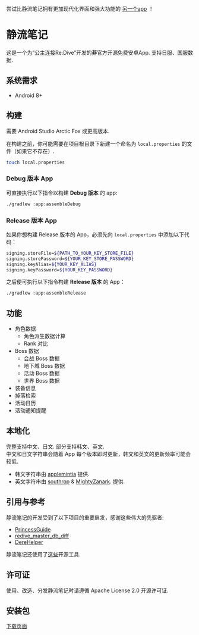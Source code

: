 尝试比静流笔记拥有更加现代化界面和强大功能的 [另一个app](https://github.com/wthee/pcr-tool) ！

# 静流笔记

这是一个为“公主连接Re:Dive”开发的**非**官方开源免费安卓App. 支持日服、国服数据.  

## 系统需求

* Android 8+  

## 构建

需要 Android Studio Arctic Fox 或更高版本.  

在构建之前，你可能需要在项目根目录下新建一个命名为 `local.properties` 的文件（如果它不存在）.

```sh
touch local.properties
```

### Debug 版本 App

可直接执行以下指令以构建 **Debug 版本** 的 app:

```sh
./gradlew :app:assembleDebug
```

### Release 版本 App

如果你想构建 Release 版本的 App，必须先向 `local.properties` 中添加以下代码：

```sh
signing.storeFile=${PATH_TO_YOUR_KEY_STORE_FILE}
signing.storePassword=${YOUR_KEY_STORE_PASSWORD}
signing.keyAlias=${YOUR_KEY_ALIAS}
signing.keyPassword=${YOUR_KEY_PASSWORD}
```

之后便可执行以下指令构建 **Release 版本** 的 App：

```sh
./gradlew :app:assembleRelease
```

## 功能

* 角色数据
  * 角色派生数据计算
  * Rank 对比  
* Boss 数据
  * 会战 Boss 数据
  * 地下城 Boss 数据
  * 活动 Boss 数据
  * 世界 Boss 数据
* 装备信息
* 掉落检索
* 活动日历
* 活动通知提醒

## 本地化  

完整支持中文、日文. 部分支持韩文、英文.  
中文和日文字符串会随着 App 每个版本即时更新，韩文和英文的更新频率可能会较低.

* 韩文字符串由 [applemintia](https://twitter.com/_applemintia) 提供.  
* 英文字符串由 [southrop](https://github.com/southrop) & [MightyZanark](https://github.com/MightyZanark). 提供.  

## 引用与参考  

静流笔记的开发受到了以下项目的重要启发，感谢这些伟大的先驱者:  

* [PrincessGuide](https://github.com/superk589/PrincessGuide)  
* [redive_master_db_diff](https://github.com/esterTion/redive_master_db_diff)  
* [DereHelper](https://github.com/Lazyeraser/DereHelper)  

静流笔记还使用了[这些](OPENSOURCE.md)开源工具.  

## 许可证

使用、改造、分发静流笔记时请遵循 Apache License 2.0 开源许可证.  

## 安装包

[下载页面](https://github.com/MalitsPlus/ShizuruNotes/releases)  
